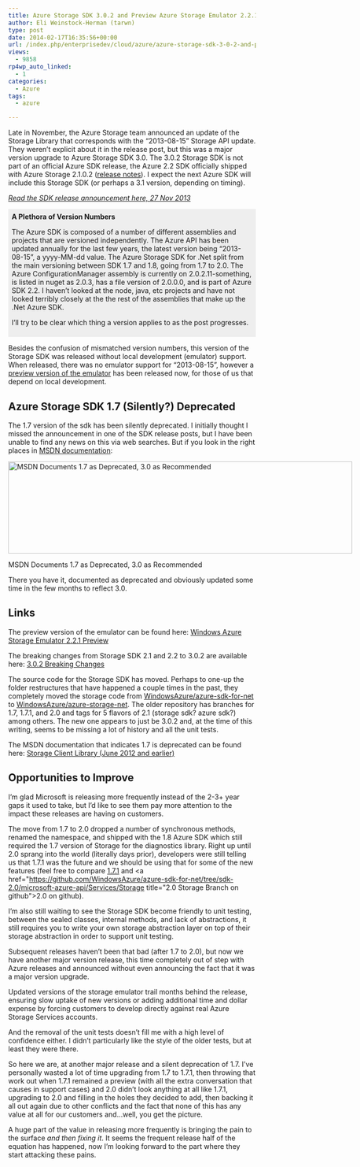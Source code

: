 ```yaml
---
title: Azure Storage SDK 3.0.2 and Preview Azure Storage Emulator 2.2.1
author: Eli Weinstock-Herman (tarwn)
type: post
date: 2014-02-17T16:35:56+00:00
url: /index.php/enterprisedev/cloud/azure/azure-storage-sdk-3-0-2-and-preview-azure-storage-emulator-2-2-1/
views:
  - 9858
rp4wp_auto_linked:
  - 1
categories:
  - Azure
tags:
  - azure

---
```

Late in November, the Azure Storage team announced an update of the Storage Library that corresponds with the &#8220;2013-08-15&#8221; Storage API update. They weren&#8217;t explicit about it in the release post, but this was a major version upgrade to Azure Storage SDK 3.0. The 3.0.2 Storage SDK is not part of an official Azure SDK release, the Azure 2.2 SDK officially shipped with Azure Storage 2.1.0.2 ([release notes][1]). I expect the next Azure SDK will include this Storage SDK (or perhaps a 3.1 version, depending on timing).

_[Read the SDK release announcement here, 27 Nov 2013][2]_

<div style="background-color: #eeeeee; padding: .5em">
  <strong>A Plethora of Version Numbers</strong></p> 
  
  <p>
    The Azure SDK is composed of a number of different assemblies and projects that are versioned independently. The Azure API has been updated annually for the last few years, the latest version being &#8220;2013-08-15&#8221;, a yyyy-MM-dd value. The Azure Storage SDK for .Net split from the main versioning between SDK 1.7 and 1.8, going from 1.7 to 2.0. The Azure ConfigurationManager assembly is currently on 2.0.2.11-something, is listed in nuget as 2.0.3, has a file version of 2.0.0.0, and is part of Azure SDK 2.2. I haven&#8217;t looked at the node, java, etc projects and have not looked terribly closely at the the rest of the assemblies that make up the .Net Azure SDK.
  </p>
  
  <p>
    I&#8217;ll try to be clear which thing a version applies to as the post progresses.
  </p>
</div>

Besides the confusion of mismatched version numbers, this version of the Storage SDK was released without local development (emulator) support. When released, there was no emulator support for &#8220;2013-08-15&#8221;, however a [preview version of the emulator][3] has been released now, for those of us that depend on local development.

## Azure Storage SDK 1.7 (Silently?) Deprecated

The 1.7 version of the sdk has been silently deprecated. I initially thought I missed the announcement in one of the SDK release posts, but I have been unable to find any news on this via web searches. But if you look in the right places in [MSDN documentation][4]:

<div id="attachment_2408" style="width: 710px" class="wp-caption aligncenter">
  <a href="/wp-content/uploads/2014/02/AzureSDK1.7Deprecated.png"><img src="/wp-content/uploads/2014/02/AzureSDK1.7Deprecated.png" alt="MSDN Documents 1.7 as Deprecated, 3.0 as Recommended" width="700" height="187" class="size-full wp-image-2408" srcset="/wp-content/uploads/2014/02/AzureSDK1.7Deprecated.png 700w, /wp-content/uploads/2014/02/AzureSDK1.7Deprecated-300x80.png 300w" sizes="(max-width: 700px) 100vw, 700px" /></a>
  
  <p class="wp-caption-text">
    MSDN Documents 1.7 as Deprecated, 3.0 as Recommended
  </p>
</div>

There you have it, documented as deprecated and obviously updated some time in the few months to reflect 3.0.

## Links

The preview version of the emulator can be found here: [Windows Azure Storage Emulator 2.2.1 Preview][3] 

The breaking changes from Storage SDK 2.1 and 2.2 to 3.0.2 are available here: [3.0.2 Breaking Changes][5]

The source code for the Storage SDK has moved. Perhaps to one-up the folder restructures that have happened a couple times in the past, they completely moved the storage code from [WindowsAzure/azure-sdk-for-net][6] to [WindowsAzure/azure-storage-net][7]. The older repository has branches for 1.7, 1.7.1, and 2.0 and tags for 5 flavors of 2.1 (storage sdk? azure sdk?) among others. The new one appears to just be 3.0.2 and, at the time of this writing, seems to be missing a lot of history and all the unit tests.

The MSDN documentation that indicates 1.7 is deprecated can be found here: [Storage Client Library (June 2012 and earlier)][4]

## Opportunities to Improve

I&#8217;m glad Microsoft is releasing more frequently instead of the 2-3+ year gaps it used to take, but I&#8217;d like to see them pay more attention to the impact these releases are having on customers.

The move from 1.7 to 2.0 dropped a number of synchronous methods, renamed the namespace, and shipped with the 1.8 Azure SDK which still required the 1.7 version of Storage for the diagnostics library. Right up until 2.0 sprang into the world (literally days prior), developers were still telling us that 1.7.1 was the future and we should be using that for some of the new features (feel free to compare [1.7.1][8] and <a href="https://github.com/WindowsAzure/azure-sdk-for-net/tree/sdk-2.0/microsoft-azure-api/Services/Storage title="2.0 Storage Branch on github">2.0</a> on github). 

I&#8217;m also still waiting to see the Storage SDK become friendly to unit testing, between the sealed classes, internal methods, and lack of abstractions, it still requires you to write your own storage abstraction layer on top of their storage abstraction in order to support unit testing.

Subsequent releases haven&#8217;t been that bad (after 1.7 to 2.0), but now we have another major version release, this time completely out of step with Azure releases and announced without even announcing the fact that it was a major version upgrade. 

Updated versions of the storage emulator trail months behind the release, ensuring slow uptake of new versions or adding additional time and dollar expense by forcing customers to develop directly against real Azure Storage Services accounts.

And the removal of the unit tests doesn&#8217;t fill me with a high level of confidence either. I didn&#8217;t particularly like the style of the older tests, but at least they were there.

So here we are, at another major release and a silent deprecation of 1.7. I&#8217;ve personally wasted a lot of time upgrading from 1.7 to 1.7.1, then throwing that work out when 1.7.1 remained a preview (with all the extra conversation that causes in support cases) and 2.0 didn&#8217;t look anything at all like 1.7.1, upgrading to 2.0 and filling in the holes they decided to add, then backing it all out again due to other conflicts and the fact that none of this has any value at all for our customers and&#8230;well, you get the picture.

A huge part of the value in releasing more frequently is bringing the pain to the surface _and then fixing it_. It seems the frequent release half of the equation has happened, now I&#8217;m looking forward to the part where they start attacking these pains.

 [1]: http://msdn.microsoft.com/en-us/library/windowsazure/dn459835.aspx
 [2]: http://blogs.msdn.com/b/windowsazurestorage/archive/2013/11/27/windows-azure-storage-release-introducing-cors-json-minute-metrics-and-more.aspx
 [3]: http://www.microsoft.com/en-us/download/details.aspx?id=41670
 [4]: http://msdn.microsoft.com/en-us/library/wa_storage_mref_reference_home.aspx
 [5]: https://github.com/WindowsAzure/azure-storage-net/blob/ffdb2ebaeede29449afb810bc94e4bb9224c9ca3/BreakingChanges.txt "3.0.2 Breaking Changes on github"
 [6]: https://github.com/WindowsAzure/azure-sdk-for-net "WindowsAzure/azure-sdk-for-net on github"
 [7]: https://github.com/WindowsAzure/azure-storage-net "WindowsAzure/azure-storage-net on github"
 [8]: https://github.com/WindowsAzure/azure-sdk-for-net/tree/sdk_1.7.1/microsoft-azure-api